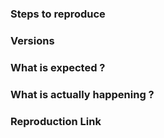 <!--

Reporting a bug?
================
- Always search for your issue first. It may have already been answered, planned or fixed in some branch.

- Can you reproduce the issue outside of your environment? Please provide a jsfiddle or codepen example that demonstrates the bug. A codepen template can be found [here](http://codepen.io/pen?template=bgJOrX)

Have a feature request?
=======================
- Remove the template from below and provide thoughtful commentary. 

- Answer those questions:
  - What will it allow you to do that you can't do today?
  - How will it make current work-arounds straightforward?
  - What potential bugs and edge cases does it help to avoid?

Do not create new features based on a problem that will only solve edge cases for your project.
-->

<!-- BUG REPORT TEMPLATE -->

### Steps to reproduce

### Versions
<!-- Which versions of Vue, Vuetify, OS, browsers are affected? -->

### What is expected ?
<!-- The behavior you would expect to see -->

### What is actually happening ?
<!-- Is there anything else we should know? -->

### Reproduction Link
<!-- Any issues without a reproduction link will be closed -->
